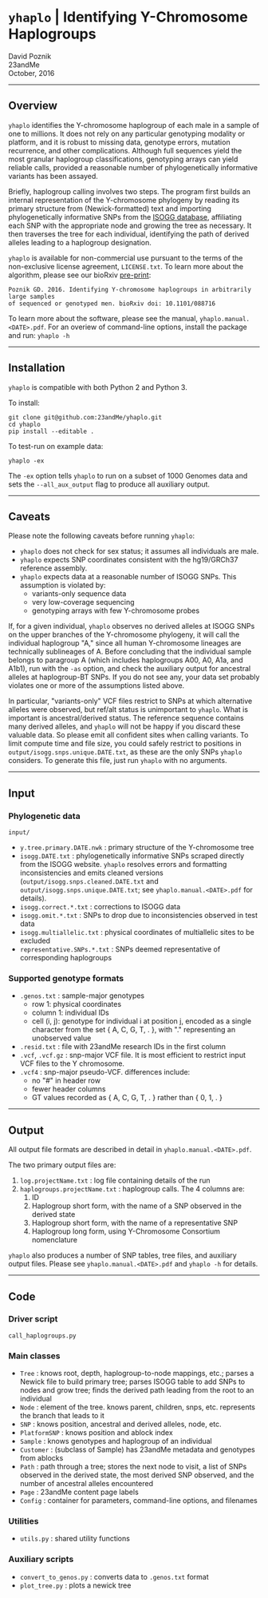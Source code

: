 # `yhaplo` | Identifying Y-Chromosome Haplogroups

David Poznik  
23andMe  
October, 2016

--------------------------------------------------------------------------------
## Overview

`yhaplo` identifies the Y-chromosome haplogroup of each male in a sample of one to 
millions. It does not rely on any particular genotyping modality or platform, and it is 
robust to missing data, genotype errors, mutation recurrence, and other complications. 
Although full sequences yield the most granular haplogroup classifications, genotyping 
arrays can yield reliable calls, provided a reasonable number of phylogenetically 
informative variants has been assayed. 

Briefly, haplogroup calling involves two steps. The program first builds an internal 
representation of the Y-chromosome phylogeny by reading its primary structure from 
(Newick-formatted) text and importing phylogenetically informative SNPs from the 
[ISOGG database](http://isogg.org/tree/ISOGG_YDNA_SNP_Index.html), affiliating each 
SNP with the appropriate node and growing the tree as necessary. It then traverses the 
tree for each individual, identifying the path of derived alleles leading to a
haplogroup designation.

`yhaplo` is available for non-commercial use pursuant to the terms of the non-exclusive 
license agreement, `LICENSE.txt`. To learn more about the algorithm, please see our 
bioRxiv [pre-print](http://biorxiv.org/content/early/2016/11/19/088716):

    Poznik GD. 2016. Identifying Y-chromosome haplogroups in arbitrarily large samples 
    of sequenced or genotyped men. bioRxiv doi: 10.1101/088716

To learn more about the software, please see the manual, `yhaplo.manual.<DATE>.pdf`. 
For an overiew of command-line options, install the package and run: `yhaplo -h`


--------------------------------------------------------------------------------
## Installation

`yhaplo` is compatible with both Python 2 and Python 3.  

To install:

```
git clone git@github.com:23andMe/yhaplo.git
cd yhaplo
pip install --editable .
```

To test-run on example data:

```
yhaplo -ex
```

The `-ex` option tells `yhaplo` to run on a subset of 1000 Genomes data
and sets the `--all_aux_output` flag to produce all auxiliary output.


--------------------------------------------------------------------------------
## Caveats

Please note the following caveats before running `yhaplo`:

* `yhaplo` does not check for sex status; it assumes all individuals are male.
* `yhaplo` expects SNP coordinates consistent with the hg19/GRCh37 reference assembly.
* `yhaplo` expects data at a reasonable number of ISOGG SNPs. This assumption is violated by:
  * variants-only sequence data
  * very low-coverage sequencing
  * genotyping arrays with few Y-chromosome probes


If, for a given individual, `yhaplo` observes no derived alleles at ISOGG SNPs on the upper 
branches of the Y-chromosome phylogeny, it will call the individual haplogroup "A," 
since all human Y-chromosome lineages are technically sublineages of A. 
Before concluding that the individual sample belongs to paragroup A (which 
includes haplogroups A00, A0, A1a, and A1b1), run with the `-as` option, and check the 
auxiliary output for ancestral alleles at haplogroup-BT SNPs. If you do not see any, 
your data set probably violates one or more of the assumptions listed above.

In particular, "variants-only" VCF files restrict to SNPs at which alternative alleles 
were observed, but ref/alt status is unimportant to `yhaplo`. What is important is 
ancestral/derived status. The reference sequence contains many derived alleles, 
and `yhaplo` will not be happy if you discard these valuable data. So please emit all 
confident sites when calling variants. To limit compute time and file size, you could 
safely restrict to positions in `output/isogg.snps.unique.DATE.txt`, as these are the 
only SNPs `yhaplo` considers. To generate this file, just run `yhaplo` with no arguments.


--------------------------------------------------------------------------------
## Input

### Phylogenetic data

`input/`

* `y.tree.primary.DATE.nwk` : primary structure of the Y-chromosome tree
* `isogg.DATE.txt` : phylogenetically informative SNPs scraped directly from the ISOGG website. 
`yhaplo` resolves errors and formatting inconsistencies and emits cleaned versions 
(`output/isogg.snps.cleaned.DATE.txt` and `output/isogg.snps.unique.DATE.txt`; 
see `yhaplo.manual.<DATE>.pdf` for details).
* `isogg.correct.*.txt` : corrections to ISOGG data
* `isogg.omit.*.txt` : SNPs to drop due to inconsistencies observed in test data
* `isogg.multiallelic.txt` : physical coordinates of multiallelic sites to be excluded
* `representative.SNPs.*.txt` : SNPs deemed representative of corresponding haplogroups


### Supported genotype formats

* `.genos.txt` : sample-major genotypes  
    * row 1: physical coordinates  
    * column 1: individual IDs
    * cell (i, j): genotype for individual i at position j, encoded as a single character 
from the set { A, C, G, T, . }, with "." representing an unobserved value
* `.resid.txt` : file with 23andMe research IDs in the first column
* `.vcf`, `.vcf.gz` : snp-major VCF file.
    It is most efficient to restrict input VCF files to the Y chromosome.
* `.vcf4` : snp-major pseudo-VCF. differences include:
    * no "#" in header row
    * fewer header columns
    * GT values recorded as { A, C, G, T, . } rather than { 0, 1, . }


--------------------------------------------------------------------------------
## Output

All output file formats are described in detail in `yhaplo.manual.<DATE>.pdf`.

The two primary output files are:

1. `log.projectName.txt` : log file containing details of the run
2. `haplogroups.projectName.txt` : haplogroup calls. The 4 columns are:
    1. ID
    2. Haplogroup short form, with the name of a SNP observed in the derived state
    3. Haplogroup short form, with the name of a representative SNP
    4. Haplogroup long form, using Y-Chromosome Consortium nomenclature

`yhaplo` also produces a number of SNP tables, tree files, and auxiliary output files. 
Please see `yhaplo.manual.<DATE>.pdf` and `yhaplo -h` for details.


--------------------------------------------------------------------------------
## Code

### Driver script

`call_haplogroups.py`

### Main classes

* `Tree` : knows root, depth, haplogroup-to-node mappings, etc.;
          parses a Newick file to build primary tree;
          parses ISOGG table to add SNPs to nodes and grow tree;
          finds the derived path leading from the root to an individual
* `Node` : element of the tree. knows parent, children, snps, etc.
          represents the branch that leads to it
* `SNP` : knows position, ancestral and derived alleles, node, etc.
* `PlatformSNP` : knows position and ablock index 
* `Sample` : knows genotypes and haplogroup of an individual 
* `Customer` : (subclass of Sample) has 23andMe metadata and genotypes from ablocks
* `Path` : path through a tree; stores the next node to visit, a list of SNPs 
          observed in the derived state, the most derived SNP observed, 
          and the number of ancestral alleles encountered
* `Page` : 23andMe content page labels
* `Config` : container for parameters, command-line options, and filenames

### Utilities

* `utils.py` : shared utility functions

### Auxiliary scripts

* `convert_to_genos.py` : converts data to `.genos.txt` format
* `plot_tree.py` : plots a newick tree
